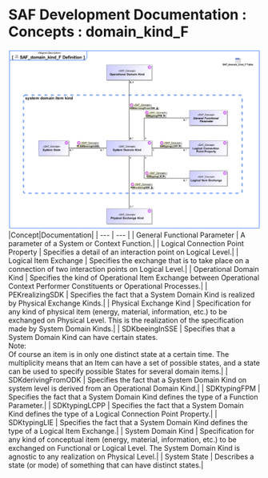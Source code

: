 # SAF Development Documentation : Concepts : domain_kind_F 
![SAF_domain_kind_F Definition.svg](./diagrams/SAF_domain_kind_F-Definition.svg)
|Concept|Documentation|
| --- | --- |
| General Functional Parameter | A parameter of a System or Context Function.|
| Logical Connection Point Property | Specifies a detail of an interaction point on Logical Level.|
| Logical Item Exchange | Specifies the exchange that is to take place on a connection of two interaction points on Logical Level.|
| Operational Domain Kind | Specifies the kind of Operational Item Exchange between Operational Context Performer Constituents or Operational Processes.|
| PEKrealizingSDK | Specifies the fact that a System Domain Kind is realized by Physical Exchange Kinds.|
| Physical Exchange Kind | Specification for any kind of physical item (energy, material, information, etc.) to be exchanged on Physical Level. This is the realization of the specification made by System Domain Kinds.|
| SDKbeeingInSSE | Specifies that a System Domain Kind can have certain states.<br>Note:<br>Of course an item is in only one distinct state at a certain time. The multiplicity means that an Item can have a set of possible states, and a state can be used to specify possible States for several domain items.|
| SDKderivingFromODK | Specifies the fact that a System Domain Kind on system level is derived from an Operational Domain Kind.|
| SDKtypingFPM | Specifies the fact that a System Domain Kind defines the type of a Function Parameter.|
| SDKtypingLCPP | Specifies the fact that a System Domain Kind defines the type of a Logical Connection Point Property.|
| SDKtypingLIE | Specifies the fact that a System Domain Kind defines the type of a Logical Item Exchange.|
| System Domain Kind | Specification for any kind of conceptual item (energy, material, information, etc.) to be exchanged on Functional or Logical Level. The System Domain Kind is agnostic to any realization on Physical Level.|
| System State | Describes a state (or mode) of something that can have distinct states.|
